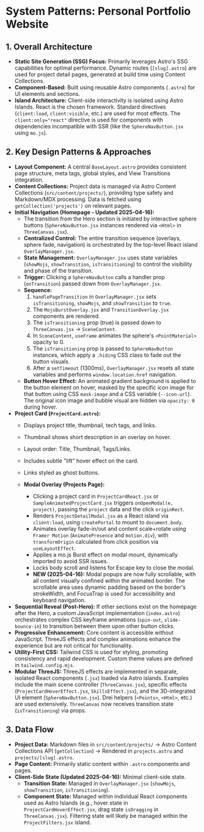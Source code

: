 # System Patterns: Personal Portfolio Website

## 1. Overall Architecture

*   **Static Site Generation (SSG) Focus:** Primarily leverages Astro's SSG capabilities for optimal performance. Dynamic routes (`[slug].astro`) are used for project detail pages, generated at build time using Content Collections.
*   **Component-Based:** Built using reusable Astro components (`.astro`) for UI elements and sections.
*   **Island Architecture:** Client-side interactivity is isolated using Astro Islands. React is the chosen framework. Standard directives (`client:load`, `client:visible`, etc.) are used for most effects. The `client:only="react"` directive is used for components with dependencies incompatible with SSR (like the `SphereNavButton.jsx` using `mo.js`).

## 2. Key Design Patterns & Approaches

*   **Layout Component:** A central `BaseLayout.astro` provides consistent page structure, meta tags, global styles, and View Transitions integration.
*   **Content Collections:** Project data is managed via Astro Content Collections (`src/content/projects/`), providing type safety and Markdown/MDX processing. Data is fetched using `getCollection('projects')` on relevant pages.
*   **Initial Navigation (Homepage - Updated 2025-04-16):**
    *   The transition from the Hero section is initiated by interactive sphere buttons (`SphereNavButton.jsx` instances rendered via `<Html>` in `ThreeCanvas.jsx`).
    *   **Centralized Control:** The entire transition sequence (overlays, sphere fade, navigation) is orchestrated by the top-level React island `OverlayManager.jsx`.
    *   **State Management:** `OverlayManager.jsx` uses state variables (`showMojs`, `showTransition`, `isTransitioning`) to control the visibility and phase of the transition.
    *   **Trigger:** Clicking a `SphereNavButton` calls a handler prop (`onTransition`) passed down from `OverlayManager.jsx`.
    *   **Sequence:**
        1.  `handlePageTransition` in `OverlayManager.jsx` sets `isTransitioning`, `showMojs`, and `showTransition` to `true`.
        2.  The `MojsBurstOverlay.jsx` and `TransitionOverlay.jsx` components are rendered.
        3.  The `isTransitioning` prop (true) is passed down to `ThreeCanvas.jsx` -> `SceneContent`.
        4.  In `SceneContent`, `useFrame` animates the sphere's `<PointMaterial>` opacity to 0.
        5.  The `isTransitioning` prop is passed to `SphereNavButton` instances, which apply a `.hiding` CSS class to fade out the button visuals.
        6.  After a `setTimeout` (1300ms), `OverlayManager.jsx` resets all state variables and performs `window.location.href` navigation.
    *   **Button Hover Effect:** An animated gradient background is applied to the button element on hover, masked by the specific icon image for that button using CSS `mask-image` and a CSS variable (`--icon-url`). The original icon image and bubble visual are hidden via `opacity: 0` during hover.
*   **Project Card (`ProjectCard.astro`):**
    *   Displays project title, thumbnail, tech tags, and links.
    *   Thumbnail shows short description in an overlay on hover.
    *   Layout order: Title, Thumbnail, Tags/Links.
    *   Includes subtle "lift" hover effect on the card.
    *   Links styled as ghost buttons.
    
    *   **Modal Overlay (Projects Page):**
        *   Clicking a project card in `ProjectCardReact.jsx` or `SampleAnimatedProjectCard.jsx` triggers `onOpenModal(e, project)`, passing the `project` data and the click `originRect`.
        *   Renders `ProjectDetailModal.jsx` as a React island via `client:load`, using `createPortal` to mount to `document.body`.
        *   Animates overlay fade-in/out and content scale+rotate using `Framer Motion` (`AnimatePresence` and `motion.div`), with `transformOrigin` calculated from click position via `useLayoutEffect`.
        *   Applies a mo.js Burst effect on modal mount, dynamically imported to avoid SSR issues.
        *   Locks body scroll and listens for Escape key to close the modal.
        *   **NEW (2025-04-16):** Modal popups are now fully scrollable, with all content visually confined within the animated border. The scrollable area uses dynamic padding based on the border's strokeWidth, and FocusTrap is used for accessibility and keyboard navigation.
*   **Sequential Reveal (Post-Hero):** If other sections exist on the homepage after the Hero, a custom JavaScript implementation (`index.astro`) orchestrates complex CSS keyframe animations (`spin-out`, `slide-bounce-in`) to transition between them upon other button clicks.
*   **Progressive Enhancement:** Core content is accessible without JavaScript. ThreeJS effects and complex animations enhance the experience but are not critical for functionality.
*   **Utility-First CSS:** Tailwind CSS is used for styling, promoting consistency and rapid development. Custom theme values are defined in `tailwind.config.mjs`.
*   **Modular ThreeJS:** ThreeJS effects are implemented in separate, isolated React components (`.jsx`) loaded via Astro islands. Examples include the main scene controller (`ThreeCanvas.jsx`), specific effects (`ProjectCardHoverEffect.jsx`, `SkillsEffect.jsx`), and the 3D-integrated UI element (`SphereNavButton.jsx`). Drei helpers (`<Points>`, `<Html>`, etc.) are used extensively. `ThreeCanvas` now receives transition state (`isTransitioning`) via props.

## 3. Data Flow

*   **Project Data:** Markdown files in `src/content/projects/` -> Astro Content Collections API (`getCollection`) -> Rendered in `projects.astro` and `projects/[slug].astro`.
*   **Page Content:** Primarily static content within `.astro` components and pages.
*   **Client-Side State (Updated 2025-04-16):** Minimal client-side state.
    *   **Transition State:** Managed in `OverlayManager.jsx` (`showMojs`, `showTransition`, `isTransitioning`).
    *   **Component State:** Managed within individual React components used as Astro Islands (e.g., hover state in `ProjectCardHoverEffect.jsx`, drag state `isDragging` in `ThreeCanvas.jsx`). Filtering state will likely be managed within the `ProjectFilters.jsx` island.